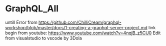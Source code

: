 # GraphQL_All
untill Error from https://github.com/ChilliCream/graphql-workshop/blob/master/docs/1-creating-a-graphql-server-project.md link begin from youtube: https://www.youtube.com/watch?v=4nqjB_z5CU0 Edit from visualstudio to vscode by 3Dola
